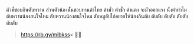 ตัวพี่ชอบกินตับหวาน ส่วนตัวน้องนั้นชอบทานตำไทย
ตำมั่ว ตำซั่ว ตำแตง จะมัวออกแรง นั่งตำทำไม
ตับหวานน้องสนใจไหม ตับหวานน้องสนใจไหม
ตับหมูตับไก่อยากให้น้องกินตับ ตับตับ ตับตับ ตับตับ ตับตับ
>https://rb.gy/mibkss< 👑👑
